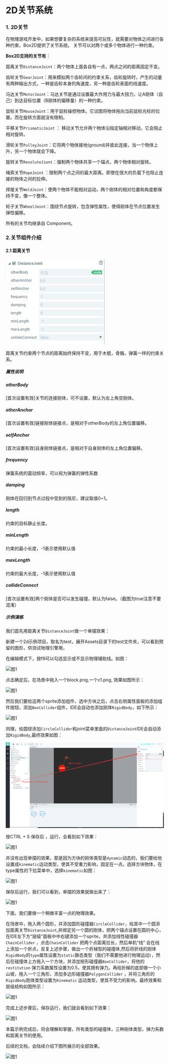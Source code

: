 # 2D关节系统

### 1. 2D关节

​        在物理游戏开发中，如果想要复杂的系统来提高可玩性，就需要对物体之间进行各种约束，Box2D提供了关节系统。 关节可以对两个或多个物体进行一种约束。

**Box2D支持的关节有**：

距离关节`DistanceJoint`：两个物体上面各自有一点，两点之间的距离固定不变。

齿轮关节`GearJoint`：用来模拟两个齿轮间的约束关系，齿轮旋转时，产生的动量有两种输出方式，一种是齿轮本身的角速度，另一种是齿轮表面的线速度。

马达关节`MotorJoint`：马达关节是通过设置最大作用力与最大扭力，让A刚体（自己）到达目标位置（B刚体的偏移量）的一种约束。

鼠标关节`MouseJoint`：用于鼠标操控物体。它试图将物体拖向当前鼠标光标的位置。而在旋转方面就没有限制。

平移关节`PrismaticJoint` ：  移动关节允许两个物体沿指定轴相对移动，它会阻止相对旋转。

滑轮关节`PulleyJoint`：它将两个物体接地(ground)并彼此连接，当一个物体上升，另一个物体就会下降。

旋转关节`RevoluteJiont`：强制两个物体共享一个锚点，两个物体相对旋转。

绳索关节`RopeJoint` ：限制两个点之间的最大距离。即使在很大的负载下也阻止连接的物体之间的拉伸。

焊接关节`WeldJoint`：使两个物体不能相对运动，两个刚体的相对位置和角度都保持不变，像一个整体。

轮子关节`WheelJoint`：围绕节点旋转，包含弹性属性，使得刚体在节点位置发生弹性偏移。

所有的关节均继承自 Component。

### 2.关节组件介绍

#### 2.1 距离关节

![图1](img/distance.png)<br/>

距离关节约束两个节点的距离始终保持不变，用于木棍，骨骼，弹簧一样的约束关系。

##### 属性说明

##### otherBody 

[首次设置有效]关节的连接刚体，可不设置，默认为左上角空刚体。

##### otherAnchor  

[首次设置有效]链接刚体链接点，是相对于otherBody的左上角位置偏移。

##### selfAnchor

[首次设置有效]自身刚体链接点，是相对于自身刚体的左上角位置偏移。

##### frequency

弹簧系统的震动频率，可以视为弹簧的弹性系数

##### damping

刚体在回归到节点过程中受到的阻尼，建议取值0~1。

##### length

约束的目标静止长度。

##### minLength

约束的最小长度，-1表示使用默认值

##### maxLength

约束的最大长度，-1表示使用默认值

##### collideConnect

[首次设置有效]两个刚体是否可以发生碰撞，默认为false。（截图为true注意不要混淆）

##### 示例演练

我们首先用距离关节`DistanceJoint`做一个单摆效果：

新建一个2d示例项目，取名为test，展开Assets目录下的test文件夹，可以看到预留的图形，供测试物理引擎用，

在编辑模式下，按f9可以勾选显示或不显示物理辅助线。如图：

![图1](img/test.png)

点击确定后，在场景中拖入一个block.png,一个c1.png, 效果如图所示：

![图1](img/1.png)

然后我们要给这两个sprite添加组件，选中方块之后，点击右侧属性面板的添加组件按钮，添加`BoxCollider`组件，IDE会自动也添加刚体`RigidBody`，如下所示：

![图1](img/add.gif)

同理，给圆球添加`CircleCollider`和joint菜单里面的`DistanceJoint`IDE会自动添加`RigidBody`,最终效果如图：

![图1](img/2.png)

按CTRL + S 保存后 ，运行，会看到如下效果：

![图1](img/1.gif)

并没有出现单摆的效果，那是因为方块的刚体类型是`dynamic`动态的，我们要给他设置成`kinematic`运动类型，使其不受重力影响，固定在一点。选择方块物体，在type属性的下拉菜单中，选择`kinematic`如图：

![图1](img/3.png)

保存后运行，我们可以看到，单摆的效果就做出来了：

![图1](img/2.gif)

下面，我们要做一个稍微丰富一点的物理效果。

在场景中，拖入两个圆形，并添加圆形碰撞器`CircleCollider`，给其中一个圆添加距离关节`DistanceJoint`,并绑定另一个圆的刚体，把两个锚点设置在圆的中心，在IDE左下方“层级”面板中中右键添加一个sprite，并添加线性碰撞器`ChainCollider` ，点击`ChainCollider` 把两个点距离拉长，然后单机“线“ 会在线上添加一个折点，反复上述步骤，做出一个折梯型的碰撞体,然后将折线的刚体`RigidBody`的`type`属性设置为`static`静态类型（我们不需要他进行物理运动），然后在碰撞体上方拖入一个方块，并添加矩形碰撞器`BoxCollider`，将他的`restitution` 弹力系数属性设置为0.5，使其拥有弹力。再给折梯的底部做一个小山坡，拖入一个三角形，添加多边形碰撞器`PolygonCollider` ，并将三角形的`RigidBody`刚体类型设置为`Kinematic` 运动类型，使其不受力的影响。最终效果和层级结构如图所示：

![图1](img/4.png)

完成上述步骤后，保存运行，我们就会看到如下效果：

![图1](img/3.gif)

本篇示例完成后，将会理解和掌握，所有类型的碰撞体，三种刚体类型，弹力系数和距离关节的使用。

后续的文档，会陆续介绍下图所展示的全部效果。

![图1](img/scene.gif)
